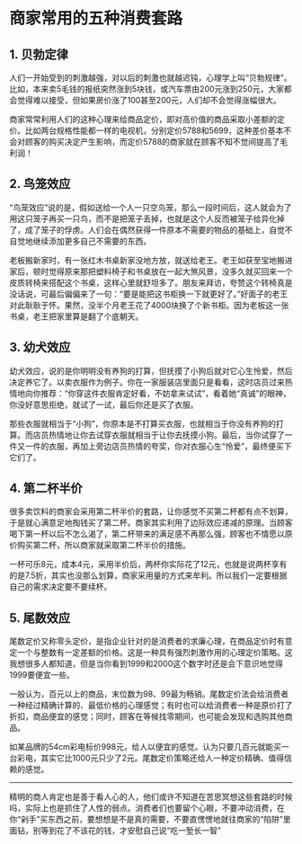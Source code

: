 # 商家常用的五种消费套路

## 1. 贝勃定律

人们一开始受到的刺激越强，对以后的刺激也就越迟钝，心理学上叫“贝勃规律”。比如，本来卖5毛钱的报纸突然涨到5块钱，或汽车票由200元涨到250元，大家都会觉得难以接受，但如果房价涨了100甚至200元，人们却不会觉得涨幅很大。

商家常常利用人们的这种心理来给商品定价，即对高价值的商品采取小差额的定价。比如两台规格性能都一样的电视机，分别定价5788和5699，这种差价基本不会对顾客的购买决定产生影响，而定价5788的商家就在顾客不知不觉间提高了毛利润！

## 2. 鸟笼效应

“鸟笼效应”说的是，假如送给一个人一只空鸟笼，那么一段时间后，这人就会为了用这只笼子再买一只鸟，而不是把笼子丢掉，也就是这个人反而被笼子给异化掉了，成了笼子的俘虏。人们会在偶然获得一件原本不需要的物品的基础上，自觉不自觉地继续添加更多自己不需要的东西。

老板搬新家时，有一张红木书桌新家没地方放，就送给老王。老王如获至宝地搬进家后，顿时觉得原来那把塑料椅子和书桌放在一起大煞风景，没多久就买回来一个皮质转椅来搭配这个书桌，这样心里就舒坦多了。朋友来拜访，夸赞这个转椅真是没话说，可最后偏偏来了一句：“要是能把这书柜换一下就更好了。”好面子的老王对此耿耿于怀。果然，没半个月老王花了4000块换了个新书柜。因为老板这一张书桌，老王把家里算是翻了个底朝天。

## 3. 幼犬效应

幼犬效应，说的是你明明没有养狗的打算，但抚摸了小狗后就对它心生怜爱，然后决定养它了。以卖衣服作为例子。你在一家服装店里面只是看看，这时店员过来热情地向你推荐：“你穿这件衣服肯定好看，不妨拿来试试”，看着她“真诚”的眼神，你没好意思拒绝，就试了一试，最后你还是买了衣服。

那些衣服就相当于“小狗”，你原本是不打算买衣服，也就相当于你没有养狗的打算。而店员热情地让你去试穿衣服就相当于让你去抚摸小狗。最后，当你试穿了一件又一件的衣服，再加上旁边店员热情的夸奖，你对衣服心生“怜爱”，最终便买下它们了。

## 4. 第二杯半价

很多卖饮料的商家会采用第二杯半价的套路，让你感觉不买第二杯都有点不划算，于是就心满意足地掏钱买了第二杯。商家其实利用了边际效应递减的原理。当顾客喝下第一杯以后不怎么渴了，第二杯带来的满足感不再那么强，顾客也不情愿以原价购买第二杯，所以商家就采取第二杯半价的措施。

一杯可乐8元，成本4元，采用半价后，两杯你实际花了12元，也就是说两杯享有的是7.5折，其实也没那么划算，商家采用量的方式来牟利。所以我们一定要根据自己的需求决定要不要续杯。

## 5. 尾数效应

尾数定价又称零头定价，是指企业针对的是消费者的求廉心理，在商品定价时有意定一个与整数有一定差额的价格。这是一种具有强烈刺激作用的心理定价策略。这我想很多人都知道，但是当你看到1999和2000这个数字时还是会下意识地觉得1999要便宜一些。

一般认为，百元以上的商品，末位数为98、99最为畅销。尾数定价法会给消费者一种经过精确计算的、最低价格的心理感觉；有时也可以给消费者一种是原价打了折扣，商品便宜的感觉；同时，顾客在等候找零期间，也可能会发现和选购其他商品。

如某品牌的54cm彩电标价998元，给人以便宜的感觉。认为只要几百元就能买一台彩电，其实它比1000元只少了2元。尾数定价策略还给人一种定价精确、值得信赖的感觉。

---

精明的商人肯定也是善于看人心的人，他们或许不知道在苦思冥想这些套路的时候吗，实际上也是抓住了人性的弱点。消费者们也要留个心眼，不要冲动消费，在你“剁手”买东西之前，要想想是不是真的需要，不要直愣愣地就往商家的“陷阱”里面钻，别等到花了不该花的钱，才安慰自己说“吃一堑长一智”
